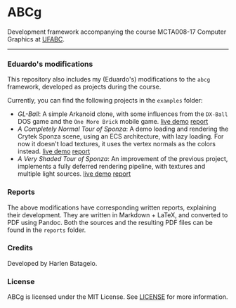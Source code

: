 ABCg
======

Development framework accompanying the course MCTA008-17 Computer Graphics at [UFABC](https://www.ufabc.edu.br/).

----

### Eduardo's modifications

This repository also includes my (Eduardo's) modifications to the
`abcg` framework, developed as projects during the course.

Currently, you can find the following projects in the `examples` folder:

- *GL-Ball*: A simple Arkanoid clone, with some influences from the
  `DX-Ball` DOS game and the `One More Brick` mobile game. [live demo](https://renesto.netlify.app/courses/cg/gl-ball) [report](./reports/a1.gl-ball.pdf)
- *A Completely Normal Tour of Sponza*: A demo loading and rendering
  the Crytek Sponza scene, using an ECS architecture, with lazy
  loading. For now it doesn't load textures, it uses the vertex
  normals as the colors instead. [live demo](https://renesto.netlify.app/courses/cg/sponza) [report](./reports/a2.sponza.pdf)
- *A Very Shaded Tour of Sponza*: An improvement of the previous
  project, implements a fully deferred rendering pipeline, with
  textures and multiple light sources. [live demo](https://renesto.netlify.app/courses/cg/sponza-pretty) [report](./reports/a3.sponza-pretty.pdf)
  
### Reports

The above modifications have corresponding written reports, explaining
their development. They are written in Markdown + LaTeX, and converted
to PDF using Pandoc. Both the sources and the resulting PDF files can be
found in the `reports` folder.

### Credits

Developed by Harlen Batagelo.

### License

ABCg is licensed under the MIT License. See [LICENSE](https://github.com/hbatagelo/abcg/blob/main/LICENSE) for more information.
